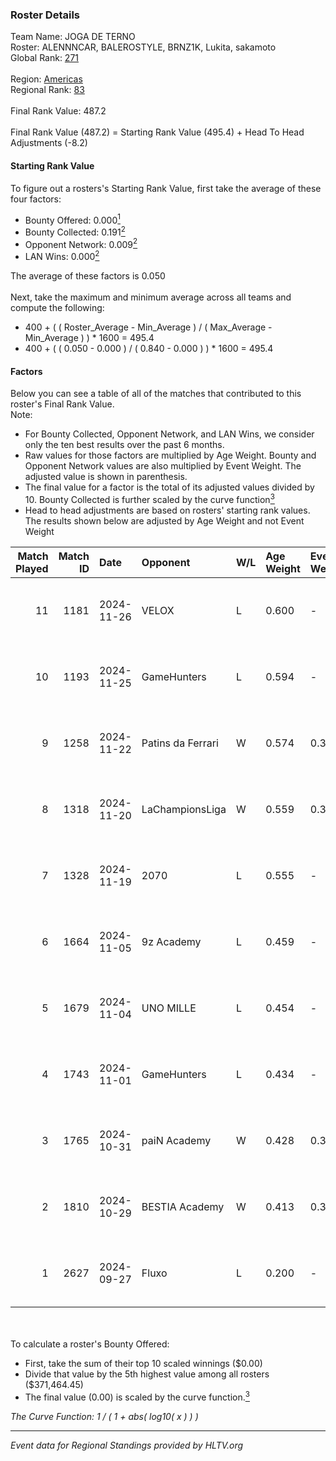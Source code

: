 ### Roster Details<br />
Team Name: JOGA DE TERNO<br />
Roster: ALENNNCAR, BALEROSTYLE, BRNZ1K, Lukita, sakamoto<br />
Global Rank: [271](../../standings_global_2025_02_24.md)<br />
<br />
Region: [Americas]( ../../standings_americas_2025_02_24.md)<br />
Regional Rank: [83]( ../../standings_americas_2025_02_24.md)<br />
<br />
Final Rank Value:  487.2<br />
<br />
Final Rank Value (487.2) = Starting Rank Value (495.4) + Head To Head Adjustments (-8.2)<br />

#### Starting Rank Value<br />
To figure out a rosters's Starting Rank Value, first take the average of these four factors:<br />
- Bounty Offered: 0.000[<sup>1</sup>](#table2)
- Bounty Collected: 0.191[<sup>2</sup>](#table1)
- Opponent Network: 0.009[<sup>2</sup>](#table1)
- LAN Wins: 0.000[<sup>2</sup>](#table1)

The average of these factors is 0.050<br />
<br />
Next, take the maximum and minimum average across all teams and compute the following:<br />
- 400 + ( ( Roster_Average - Min_Average ) / ( Max_Average - Min_Average ) ) * 1600 = 495.4
- 400 + ( ( 0.050 - 0.000 ) / ( 0.840 - 0.000 ) ) * 1600 = 495.4


#### Factors<br />
Below you can see a table of all of the matches that contributed to this roster's Final Rank Value.<br />
Note:<br />

- For Bounty Collected, Opponent Network, and LAN Wins, we consider only the ten best results over the past 6 months.
- Raw values for those factors are multiplied by Age Weight. Bounty and Opponent Network values are also multiplied by Event Weight. The adjusted value is shown in parenthesis.
- The final value for a factor is the total of its adjusted values divided by 10. Bounty Collected is further scaled by the curve function[<sup>3</sup>](#curveFunction)
- Head to head adjustments are based on rosters' starting rank values. The results shown below are adjusted by Age Weight and not Event Weight
<span id="table1"></span><br />


| Match Played | Match ID | Date       | Opponent          | W/L | Age Weight | Event Weight | Bounty Collected | Opponent Network | LAN Wins  | H2H Adj. | Roster                                           |
| -: | -: | :- | :- | :- | :- | :- | :- | :- | :- | -: | :- |
|           11 |     1181 | 2024-11-26 | VELOX             | L   | 0.600      | -            | -                | -                | -         |    -8.82 | ALENNNCAR, BALEROSTYLE, BRNZ1K, Lukita, sakamoto |
|           10 |     1193 | 2024-11-25 | GameHunters       | L   | 0.594      | -            | -                | -                | -         |    -9.45 | ALENNNCAR, BALEROSTYLE, BRNZ1K, Lukita, sakamoto |
|            9 |     1258 | 2024-11-22 | Patins da Ferrari | W   | 0.574      | 0.371        | 0.000 (0.000)    | 0.158 (0.034)    | 0 (0.000) |     9.45 | ALENNNCAR, BALEROSTYLE, BRNZ1K, Lukita, sakamoto |
|            8 |     1318 | 2024-11-20 | LaChampionsLiga   | W   | 0.559      | 0.371        | 0.003 (0.001)    | 0.205 (0.043)    | 0 (0.000) |    11.47 | ALENNNCAR, BALEROSTYLE, BRNZ1K, Lukita, sakamoto |
|            7 |     1328 | 2024-11-19 | 2070              | L   | 0.555      | -            | -                | -                | -         |    -5.74 | ALENNNCAR, BALEROSTYLE, BRNZ1K, Lukita, sakamoto |
|            6 |     1664 | 2024-11-05 | 9z Academy        | L   | 0.459      | -            | -                | -                | -         |    -6.86 | BRNZ1K, lealziNho, Lukita, sakamoto, swarmyzz    |
|            5 |     1679 | 2024-11-04 | UNO MILLE         | L   | 0.454      | -            | -                | -                | -         |    -3.43 | BRNZ1K, lealziNho, Lukita, sakamoto, swarmyzz    |
|            4 |     1743 | 2024-11-01 | GameHunters       | L   | 0.434      | -            | -                | -                | -         |    -4.08 | BRNZ1K, lealziNho, Lukita, sakamoto, swarmyzz    |
|            3 |     1765 | 2024-10-31 | paiN Academy      | W   | 0.428      | 0.371        | 0.000 (0.000)    | 0.094 (0.015)    | 0 (0.000) |     5.01 | BRNZ1K, lealziNho, Lukita, sakamoto, swarmyzz    |
|            2 |     1810 | 2024-10-29 | BESTIA Academy    | W   | 0.413      | 0.371        | 0.000 (0.000)    | 0.000 (0.000)    | 0 (0.000) |     4.79 | BRNZ1K, lealziNho, Lukita, sakamoto, swarmyzz    |
|            1 |     2627 | 2024-09-27 | Fluxo             | L   | 0.200      | -            | -                | -                | -         |    -0.54 | BRNZ1K, lealziNho, Lukita, sakamoto, swarmyzz    |

<br />
<span id="table2"></span><br />
To calculate a roster's Bounty Offered:<br />

- First, take the sum of their top 10 scaled winnings ($0.00)
- Divide that value by the 5th highest value among all rosters ($371,464.45)
- The final value (0.00) is scaled by the curve function.[<sup>3</sup>](#curveFunction)

<span id="curveFunction"></span>_The Curve Function: 1 / ( 1 + abs( log10( x ) ) )_<br />

---
_Event data for Regional Standings provided by HLTV.org_<br />
